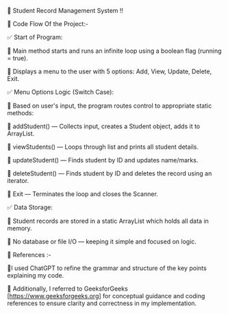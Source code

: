 🚀  Student Record Management System !!

🚀   Code Flow Of the Project:-

✅ Start of Program:

🔹 Main method starts and runs an infinite loop using a boolean flag (running = true).

🔹 Displays a menu to the user with 5 options: Add, View, Update, Delete, Exit.

✅ Menu Options Logic (Switch Case):

🔹 Based on user's input, the program routes control to appropriate static methods:

🔹 addStudent() — Collects input, creates a Student object, adds it to ArrayList.

🔹 viewStudents() — Loops through list and prints all student details.

🔹 updateStudent() — Finds student by ID and updates name/marks.

🔹 deleteStudent() — Finds student by ID and deletes the record using an iterator.

🔹 Exit — Terminates the loop and closes the Scanner.

✅ Data Storage:

🔹 Student records are stored in a static ArrayList<Student> which holds all data in memory.

🔹 No database or file I/O — keeping it simple and focused on logic.

📌 References :-

🔹I used ChatGPT to refine the grammar and structure of the key points explaining my code.

🔹 Additionally, I referred to GeeksforGeeks [https://www.geeksforgeeks.org] for conceptual guidance and coding references to ensure clarity and correctness in my implementation.
